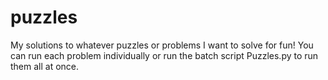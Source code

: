 puzzles
=======

My solutions to whatever puzzles or problems I want to solve for fun!
You can run each problem individually or run the batch script Puzzles.py
to run them all at once.
